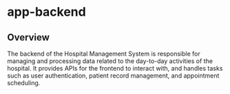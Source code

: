 # app-backend

## Overview

The backend of the Hospital Management System is responsible for managing and processing data related to the day-to-day activities of the hospital. It provides APIs for the frontend to interact with, and handles tasks such as user authentication, patient record management, and appointment scheduling.
